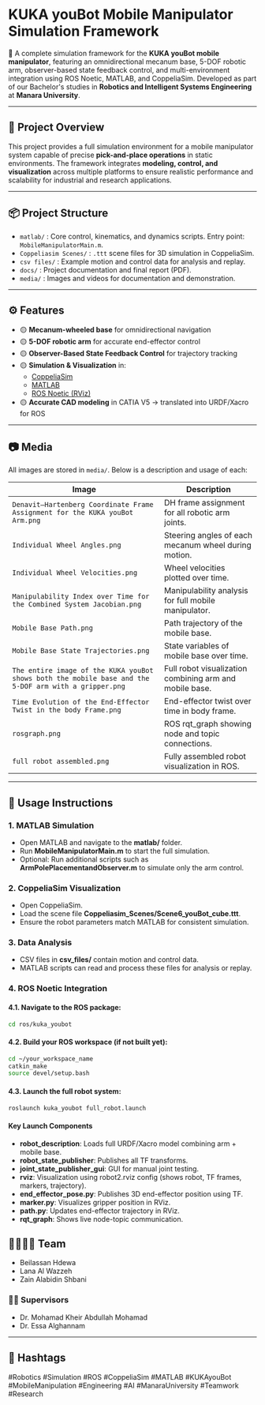 # KUKA youBot Mobile Manipulator Simulation Framework

🚀 A complete simulation framework for the **KUKA youBot mobile manipulator**, featuring an omnidirectional mecanum base, 5-DOF robotic arm, observer-based state feedback control, and multi-environment integration using ROS Noetic, MATLAB, and CoppeliaSim. Developed as part of our Bachelor's studies in **Robotics and Intelligent Systems Engineering** at **Manara University**.

---

## 📌 Project Overview

This project provides a full simulation environment for a mobile manipulator system capable of precise **pick-and-place operations** in static environments. The framework integrates **modeling, control, and visualization** across multiple platforms to ensure realistic performance and scalability for industrial and research applications.

---

## 📦 Project Structure

- `matlab/` : Core control, kinematics, and dynamics scripts. Entry point: `MobileManipulatorMain.m`.
- `Coppeliasim Scenes/` : `.ttt` scene files for 3D simulation in CoppeliaSim.
- `csv files/` : Example motion and control data for analysis and replay.
- `docs/` : Project documentation and final report (PDF).
- `media/` : Images and videos for documentation and demonstration.
<!-- - `ros/` : ROS Noetic robot description and integration files (URDF/Xacro, launch, nodes). -->

---

## ⚙️ Features

- 🟡 **Mecanum-wheeled base** for omnidirectional navigation
- 🟡 **5-DOF robotic arm** for accurate end-effector control
- 🟡 **Observer-Based State Feedback Control** for trajectory tracking
- 🟡 **Simulation & Visualization** in:
  - [CoppeliaSim](https://www.coppeliarobotics.com/)
  - [MATLAB](https://www.mathworks.com/products/matlab.html)
  - [ROS Noetic (RViz)](http://wiki.ros.org/noetic)
- 🟡 **Accurate CAD modeling** in CATIA V5 → translated into URDF/Xacro for ROS

---

## 📷 Media

All images are stored in `media/`. Below is a description and usage of each:

| Image                                                                                                 | Description                                             |
| ----------------------------------------------------------------------------------------------------- | ------------------------------------------------------- |
| `Denavit–Hartenberg Coordinate Frame Assignment for the KUKA youBot Arm.png`                          | DH frame assignment for all robotic arm joints.         |
| `Individual Wheel Angles.png`                                                                         | Steering angles of each mecanum wheel during motion.    |
| `Individual Wheel Velocities.png`                                                                     | Wheel velocities plotted over time.                     |
| `Manipulability Index over Time for the Combined System Jacobian.png`                                 | Manipulability analysis for full mobile manipulator.    |
| `Mobile Base Path.png`                                                                                | Path trajectory of the mobile base.                     |
| `Mobile Base State Trajectories.png`                                                                  | State variables of mobile base over time.               |
| `The entire image of the KUKA youBot shows both the mobile base and the 5-DOF arm with a gripper.png` | Full robot visualization combining arm and mobile base. |
| `Time Evolution of the End-Effector Twist in the body Frame.png`                                      | End-effector twist over time in body frame.             |
| `rosgraph.png`                                                                                        | ROS rqt_graph showing node and topic connections.       |
| `full robot assembled.png`                                                                            | Fully assembled robot visualization in ROS.             |

---

## 🚦 Usage Instructions

### 1. MATLAB Simulation

- Open MATLAB and navigate to the **matlab/** folder.
- Run **MobileManipulatorMain.m** to start the full simulation.
- Optional: Run additional scripts such as **ArmPolePlacementandObserver.m** to simulate only the arm control.

### 2. CoppeliaSim Visualization

- Open CoppeliaSim.
- Load the scene file **Coppeliasim_Scenes/Scene6_youBot_cube.ttt**.
- Ensure the robot parameters match MATLAB for consistent simulation.

### 3. Data Analysis

- CSV files in **csv_files/** contain motion and control data.
- MATLAB scripts can read and process these files for analysis or replay.

### 4. ROS Noetic Integration

#### 4.1. Navigate to the ROS package:

```bash
cd ros/kuka_youbot
```
#### 4.2. Build your ROS workspace (if not built yet):

```bash
cd ~/your_workspace_name
catkin_make
source devel/setup.bash
```

#### 4.3. Launch the full robot system:

```bash
roslaunch kuka_youbot full_robot.launch
```

#### Key Launch Components

- **robot_description**: Loads full URDF/Xacro model combining arm + mobile base.
- **robot_state_publisher**: Publishes all TF transforms.
- **joint_state_publisher_gui**: GUI for manual joint testing.
- **rviz**: Visualization using robot2.rviz config (shows robot, TF frames, markers, trajectory).
- **end_effector_pose.py**: Publishes 3D end-effector position using TF.
- **marker.py**: Visualizes gripper position in RViz.
- **path.py**: Updates end-effector trajectory in RViz.
- **rqt_graph**: Shows live node-topic communication.

## 👨‍👩‍👧‍👦 Team

- Beilassan Hdewa
- Lana Al Wazzeh
- Zain Alabidin Shbani

### 🧑‍🏫 Supervisors

- Dr. Mohamad Kheir Abdullah Mohamad
- Dr. Essa Alghannam

---

## 🔗 Hashtags

#Robotics #Simulation #ROS #CoppeliaSim #MATLAB #KUKAyouBot #MobileManipulation #Engineering #AI #ManaraUniversity #Teamwork #Research